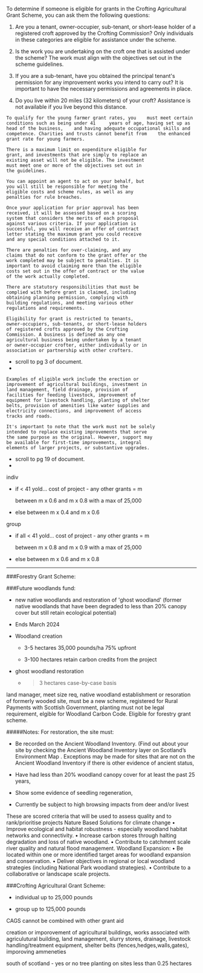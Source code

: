 To determine if someone is eligible for grants in the Crofting Agricultural Grant Scheme, you can ask them the following questions:

1. Are you a tenant, owner-occupier, sub-tenant, or short-lease holder of a registered croft approved by the Crofting Commission? Only individuals in these categories are eligible for assistance under the scheme.

2. Is the work you are undertaking on the croft one that is assisted under the scheme? The work must align with the objectives set out in the scheme guidelines.

3. If you are a sub-tenant, have you obtained the principal tenant's permission for any improvement works you intend to carry out? It is important to have the necessary permissions and agreements in place.

4. Do you live within 20 miles (32 kilometers) of your croft? Assistance is not available if you live beyond this distance.


```
To qualify for the young farmer grant rates, you 	must meet certain conditions such as being under 41 	years of age, having set up as head of the business, 	and having adequate occupational skills and 	competence. Charities and trusts cannot benefit from 	the enhanced grant rate for young farmers.

There is a maximum limit on expenditure eligible for
grant, and investments that are simply to replace an
existing asset will not be eligible. The investment
must meet one or more of the objectives set out in
the guidelines.

You can appoint an agent to act on your behalf, but
you will still be responsible for meeting the
eligible costs and scheme rules, as well as any
penalties for rule breaches.

Once your application for prior approval has been
received, it will be assessed based on a scoring
system that considers the merits of each proposal
against various criteria. If your application is
successful, you will receive an offer of contract
letter stating the maximum grant you could receive
and any special conditions attached to it.

There are penalties for over-claiming, and any
claims that do not conform to the grant offer or the
work completed may be subject to penalties. It is
important to avoid claiming more than the eligible
costs set out in the offer of contract or the value
of the work actually completed.

There are statutory responsibilities that must be
complied with before grant is claimed, including
obtaining planning permission, complying with
building regulations, and meeting various other
regulations and requirements.

Eligibility for grant is restricted to tenants,
owner-occupiers, sub-tenants, or short-lease holders
of registered crofts approved by the Crofting
Commission. A business is defined as any one
agricultural business being undertaken by a tenant
or owner-occupier crofter, either individually or in
association or partnership with other crofters.
```
- scroll to pg 3 of document.
-
```
Examples of eligible work include the erection or
improvement of agricultural buildings, investment in
land management, field drainage, provision of
facilities for feeding livestock, improvement of
equipment for livestock handling, planting of shelter
belts, provision of amenities like water supplies and
electricity connections, and improvement of access
tracks and roads.

It's important to note that the work must not be solely
intended to replace existing improvements that serve
the same purpose as the original. However, support may
be available for first-time improvements, integral
elements of larger projects, or substantive upgrades. 
```
- scroll to pg 19 of document.
-

indiv

- if < 41 yold... cost of project - any other grants = m 

	between m x 0.6 and m x 0.8 with a max of 25,000
	
- else between m x 0.4 and m x 0.6

group

- if all < 41 yold... cost of project - any other grants = m 

	between m x 0.8 and m x 0.9 with a max of 25,000
	
- else between m x 0.6 and m x 0.8

<hr>

###Forestry Grant Scheme:

###Future woodlands fund:

- new native woodlands and restoration of 'ghost woodland' (former native woodlands that have been degraded  to less than 20% canopy cover but still retain ecological potential)

- Ends March 2024

- Woodland creation

	- 3-5 hectares 35,000 pounds/ha 75% upfront

	- 3-100 hectares retain carbon credits from the project

- ghost woodland restoration

	- >3 hectares case-by-case basis

land manager, meet size req, native woodland establishment or resoration of formerly wooded site, must be a new scheme, registered for Rural Payments with Scottish Government, planting must not be legal requirement, elgible for Woodland Carbon Code. Eligible for forestry grant scheme.

#####Notes:
For restoration, the site must:

- Be recorded on the Ancient Woodland Inventory. (Find out about your site by checking the Ancient Woodland Inventory layer on Scotland’s Environment Map . Exceptions may be made for sites that are not on the Ancient Woodland Inventory if there is other evidence of ancient status,

- Have had less than 20% woodland canopy cover for at least the past 25 years,

- Show some evidence of seedling regeneration,

- Currently be subject to high browsing impacts from deer and/or livest
	
	

These are scored criteria that will be used to assess quality and to rank/prioritise projects Nature Based Solutions for climate change
• Improve ecological and habitat robustness - especially woodland habitat networks and connectivity.
• Increase carbon stores through halting degradation and loss of native woodland. • Contribute to catchment scale river quality and natural flood management.
Woodland Expansion:
• Be located within one or more identified target areas for woodland expansion and conservation.
• Deliver objectives in regional or local woodland strategies (including National Park woodland strategies).
• Contribute to a collaborative or landscape scale projects.

###Crofting Agricultural Grant Scheme:

- individual up to 25,000 pounds 

- group up to 125,000 pounds

CAGS cannot be combined with other grant aid

creation or imporovement of agricultural buildings, works associated with agriculutural building, land management, slurry stores, drainage, livestock handling/treatment equipment, shelter belts (fences,hedges,walls,gates), imporoving ammeneties

south of scotland - yes or no
tree planting on sites less than 0.25 hectares 
